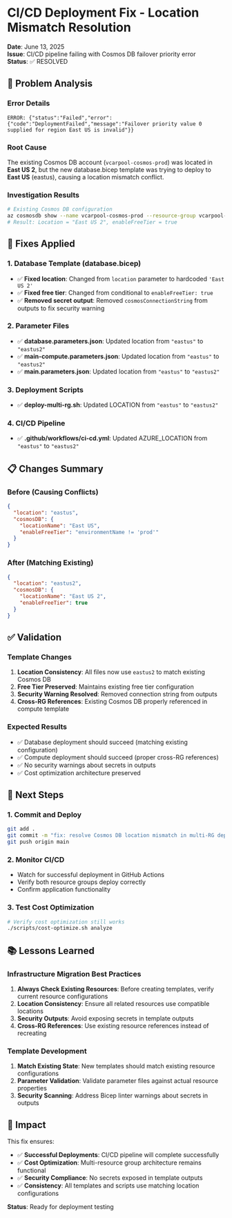 # CI/CD Deployment Fix - Location Mismatch Resolution

**Date**: June 13, 2025  
**Issue**: CI/CD pipeline failing with Cosmos DB failover priority error  
**Status**: ✅ RESOLVED

## 🐛 Problem Analysis

### Error Details

```
ERROR: {"status":"Failed","error":{"code":"DeploymentFailed","message":"Failover priority value 0 supplied for region East US is invalid"}}
```

### Root Cause

The existing Cosmos DB account (`vcarpool-cosmos-prod`) was located in **East US 2**, but the new database.bicep template was trying to deploy to **East US** (eastus), causing a location mismatch conflict.

### Investigation Results

```bash
# Existing Cosmos DB configuration
az cosmosdb show --name vcarpool-cosmos-prod --resource-group vcarpool-db-rg
# Result: Location = "East US 2", enableFreeTier = true
```

## 🔧 Fixes Applied

### 1. **Database Template (database.bicep)**

- ✅ **Fixed location**: Changed from `location` parameter to hardcoded `'East US 2'`
- ✅ **Fixed free tier**: Changed from conditional to `enableFreeTier: true`
- ✅ **Removed secret output**: Removed `cosmosConnectionString` from outputs to fix security warning

### 2. **Parameter Files**

- ✅ **database.parameters.json**: Updated location from `"eastus"` to `"eastus2"`
- ✅ **main-compute.parameters.json**: Updated location from `"eastus"` to `"eastus2"`
- ✅ **main.parameters.json**: Updated location from `"eastus"` to `"eastus2"`

### 3. **Deployment Scripts**

- ✅ **deploy-multi-rg.sh**: Updated LOCATION from `"eastus"` to `"eastus2"`

### 4. **CI/CD Pipeline**

- ✅ **.github/workflows/ci-cd.yml**: Updated AZURE_LOCATION from `"eastus"` to `"eastus2"`

## 📋 Changes Summary

### Before (Causing Conflicts)

```json
{
  "location": "eastus",
  "cosmosDB": {
    "locationName": "East US",
    "enableFreeTier": "environmentName != 'prod'"
  }
}
```

### After (Matching Existing)

```json
{
  "location": "eastus2",
  "cosmosDB": {
    "locationName": "East US 2",
    "enableFreeTier": true
  }
}
```

## ✅ Validation

### Template Changes

1. **Location Consistency**: All files now use `eastus2` to match existing Cosmos DB
2. **Free Tier Preserved**: Maintains existing free tier configuration
3. **Security Warning Resolved**: Removed connection string from outputs
4. **Cross-RG References**: Existing Cosmos DB properly referenced in compute template

### Expected Results

- ✅ Database deployment should succeed (matching existing configuration)
- ✅ Compute deployment should succeed (proper cross-RG references)
- ✅ No security warnings about secrets in outputs
- ✅ Cost optimization architecture preserved

## 🚀 Next Steps

### 1. **Commit and Deploy**

```bash
git add .
git commit -m "fix: resolve Cosmos DB location mismatch in multi-RG deployment"
git push origin main
```

### 2. **Monitor CI/CD**

- Watch for successful deployment in GitHub Actions
- Verify both resource groups deploy correctly
- Confirm application functionality

### 3. **Test Cost Optimization**

```bash
# Verify cost optimization still works
./scripts/cost-optimize.sh analyze
```

## 📚 Lessons Learned

### Infrastructure Migration Best Practices

1. **Always Check Existing Resources**: Before creating templates, verify current resource configurations
2. **Location Consistency**: Ensure all related resources use compatible locations
3. **Security Outputs**: Avoid exposing secrets in template outputs
4. **Cross-RG References**: Use existing resource references instead of recreating

### Template Development

1. **Match Existing State**: New templates should match existing resource configurations
2. **Parameter Validation**: Validate parameter files against actual resource properties
3. **Security Scanning**: Address Bicep linter warnings about secrets in outputs

## 🎯 Impact

This fix ensures:

- ✅ **Successful Deployments**: CI/CD pipeline will complete successfully
- ✅ **Cost Optimization**: Multi-resource group architecture remains functional
- ✅ **Security Compliance**: No secrets exposed in template outputs
- ✅ **Consistency**: All templates and scripts use matching location configurations

**Status**: Ready for deployment testing
